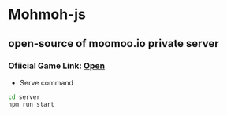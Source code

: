 # Mohmoh-js

## open-source of moomoo.io private server

### Ofiicial Game Link: [Open](https://mohmoh-js.onrender.com)

- Serve command

```bash
cd server
npm run start
```
